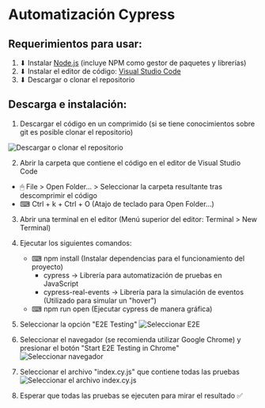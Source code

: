 # Automatización Cypress

## Requerimientos para usar:

1. ⬇ Instalar [Node.js](https://nodejs.org/en/) (incluye NPM como gestor de paquetes y librerías)
2. ⬇ Instalar el editor de código: [Visual Studio Code](https://code.visualstudio.com/ "Visual Studio Code")
3. ⬇ Descargar o clonar el repositorio

## Descarga e instalación:
1. Descargar el código en un comprimido (si se tiene conocimientos sobre git es posible clonar el repositorio)

![Descargar o clonar el repositorio](https://i.postimg.cc/d1gtMQnf/Paso0-Dowload-Repository.png)

2. Abrir la carpeta que contiene el código en el editor de Visual Studio Code

- 🖱 File > Open Folder... > Seleccionar la carpeta resultante tras descomprimir el código
- ⌨ Ctrl + k + Ctrl + O (Atajo de teclado para Open Folder...)

3. Abrir una terminal en el editor (Menú superior del editor: Terminal > New Terminal)

4. Ejecutar los siguientes comandos:
    - ⌨ npm install (Instalar dependencias para el funcionamiento del proyecto)
        - cypress              -> Librería para automatización de pruebas en JavaScript
        - cypress-real-events  -> Librería para la simulación de eventos (Utilizado para simular un "hover")
    - ⌨ npm run open (Ejecutar cypress de manera gráfica)

5. Seleccionar la opción "E2E Testing"
![Seleccionar E2E](https://i.postimg.cc/T1m2T843/Paso1-Select-E2-E.png)
6. Seleccionar el navegador (se recomienda utilizar Google Chrome) y presionar el botón "Start E2E Testing in Chrome"
![Seleccionar navegador](https://i.postimg.cc/8krzRWzg/Paso2-Select-Google.png)
7. Seleccionar el archivo "index.cy.js" que contiene todas las pruebas
![Seleccionar el archivo index.cy.js](https://i.postimg.cc/BQ9QM6jL/Paso3-Select-index.png)
8. Esperar que todas las pruebas se ejecuten para mirar el resultado ✅

